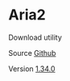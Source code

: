# Aria2

Download utility

Source [Github](https://github.com/aria2/aria2)

Version [1.34.0](https://github.com/aria2/aria2/releases/tag/release-1.34.0)
